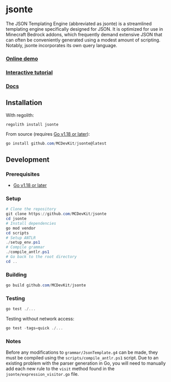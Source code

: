 # jsonte

The JSON Templating Engine (abbreviated as jsonte) is a streamlined 
templating engine specifically designed for JSON. 
It is optimized for use in Minecraft Bedrock addons, 
which frequently demand extensive JSON that can often be conveniently 
generated using a modest amount of scripting. Notably, jsonte incorporates its own query language.

### [Online demo](https://mcdevkit.com/json)

### [Interactive tutorial](https://mcdevkit.com/tutorial)

### [Docs](https://docs.mcdevkit.com/json-templating-engine/)

## Installation

With regolith:

```powershell
regolith install jsonte
```

From source (requires [Go v1.18 or later](https://golang.org/)):

```powershell
go install github.com/MCDevKit/jsonte@latest
```

## Development

### Prerequisites

- [Go v1.18 or later](https://golang.org/)

### Setup

```powershell
# Clone the repository
git clone https://github.com/MCDevKit/jsonte
cd jsonte
# Install dependencies
go mod vendor
cd scripts
# Setup ANTLR
./setup_env.ps1
# Compile grammar
./compile_antlr.ps1
# Go back to the root directory
cd ..
```

### Building

```powershell
go build github.com/MCDevKit/jsonte
```

### Testing

```powershell
go test ./...
```

Testing without network access:

```powershell
go test -tags=quick ./...
```

### Notes

Before any modifications to `grammar/JsonTemplate.g4` can be made, 
they must be compiled using the `scripts/compile_antlr.ps1` script. 
Due to an existing problem with the parser generation in Go, 
you will need to manually add each new rule to the `visit` method 
found in the `jsonte/expression_visitor.go` file.